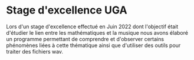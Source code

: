 # Stage d'excellence UGA
Lors d'un stage d'excellence effectué en Juin 2022 dont l'objectif était d'étudier le lien entre les mathématiques et la musique nous avons élaboré un programme permettant de comprendre et d'observer certains phénomènes liées à cette thématique ainsi que d'utiliser des outils pour traiter des fichiers wav.
